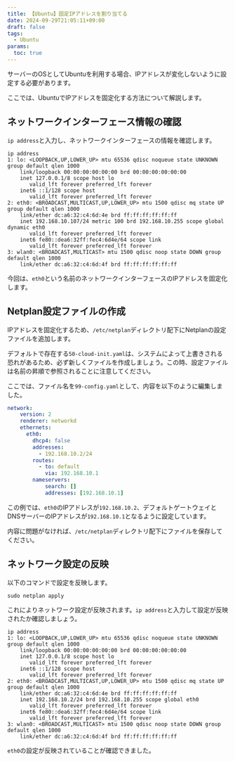 ```yaml
---
title: 【Ubuntu】固定IPアドレスを割り当てる
date: 2024-09-29T21:05:11+09:00
draft: false
tags:
  - Ubuntu
params:
  toc: true
---
```


サーバーのOSとしてUbuntuを利用する場合、IPアドレスが変化しないように設定する必要があります。

ここでは、UbuntuでIPアドレスを固定化する方法について解説します。

## ネットワークインターフェース情報の確認

`ip address`と入力し、ネットワークインターフェースの情報を確認します。

```
ip address
1: lo: <LOOPBACK,UP,LOWER_UP> mtu 65536 qdisc noqueue state UNKNOWN group default qlen 1000
    link/loopback 00:00:00:00:00:00 brd 00:00:00:00:00:00
    inet 127.0.0.1/8 scope host lo
       valid_lft forever preferred_lft forever
    inet6 ::1/128 scope host
       valid_lft forever preferred_lft forever
2: eth0: <BROADCAST,MULTICAST,UP,LOWER_UP> mtu 1500 qdisc mq state UP group default qlen 1000
    link/ether dc:a6:32:c4:6d:4e brd ff:ff:ff:ff:ff:ff
    inet 192.168.10.107/24 metric 100 brd 192.168.10.255 scope global dynamic eth0
       valid_lft forever preferred_lft forever
    inet6 fe80::dea6:32ff:fec4:6d4e/64 scope link
       valid_lft forever preferred_lft forever
3: wlan0: <BROADCAST,MULTICAST> mtu 1500 qdisc noop state DOWN group default qlen 1000
    link/ether dc:a6:32:c4:6d:4f brd ff:ff:ff:ff:ff:ff
```

今回は、`eth0`という名前のネットワークインターフェースのIPアドレスを固定化します。

## Netplan設定ファイルの作成

IPアドレスを固定化するため、`/etc/netplan`ディレクトリ配下にNetplanの設定ファイルを追加します。

デフォルトで存在する`50-cloud-init.yaml`は、システムによって上書きされる恐れがあるため、必ず新しくファイルを作成しましょう。この時、設定ファイルは名前の昇順で参照されることに注意してください。

ここでは、ファイル名を`99-config.yaml`として、内容を以下のように編集しました。

```yaml
network:
    version: 2
    renderer: networkd
    ethernets:
      eth0:
        dhcp4: false
        addresses:
          - 192.168.10.2/24
        routes:
          - to: default
            via: 192.168.10.1
        nameservers:
            search: []
            addresses: [192.168.10.1]
```

この例では、`eth0`のIPアドレスが`192.168.10.2`、デフォルトゲートウェイとDNSサーバーのIPアドレスが`192.168.10.1`となるように設定しています。

内容に問題がなければ、`/etc/netplan`ディレクトリ配下にファイルを保存してください。

## ネットワーク設定の反映

以下のコマンドで設定を反映します。

```
sudo netplan apply
```

これによりネットワーク設定が反映されます。`ip address`と入力して設定が反映されたか確認しましょう。

```
ip address
1: lo: <LOOPBACK,UP,LOWER_UP> mtu 65536 qdisc noqueue state UNKNOWN group default qlen 1000
    link/loopback 00:00:00:00:00:00 brd 00:00:00:00:00:00
    inet 127.0.0.1/8 scope host lo
       valid_lft forever preferred_lft forever
    inet6 ::1/128 scope host
       valid_lft forever preferred_lft forever
2: eth0: <BROADCAST,MULTICAST,UP,LOWER_UP> mtu 1500 qdisc mq state UP group default qlen 1000
    link/ether dc:a6:32:c4:6d:4e brd ff:ff:ff:ff:ff:ff
    inet 192.168.10.2/24 brd 192.168.10.255 scope global eth0
       valid_lft forever preferred_lft forever
    inet6 fe80::dea6:32ff:fec4:6d4e/64 scope link
       valid_lft forever preferred_lft forever
3: wlan0: <BROADCAST,MULTICAST> mtu 1500 qdisc noop state DOWN group default qlen 1000
    link/ether dc:a6:32:c4:6d:4f brd ff:ff:ff:ff:ff:ff
```

`eth0`の設定が反映されていることが確認できました。
